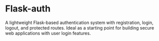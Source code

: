 # Flask-auth
A lightweight Flask-based authentication system with registration, login, logout, and protected routes. Ideal as a starting point for building secure web applications with user login features.
